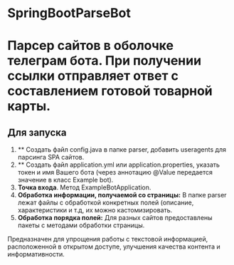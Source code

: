 # SpringBootParseBot
# Парсер сайтов в оболочке телеграм бота. При получении ссылки отправляет ответ с составлением готовой товарной карты.

## Для запуска

1. ** Создать файл config.java в папке parser, добавить useragents для парсинга SPA сайтов.
2. ** Создать файл application.yml или application.properties, указать токен и имя Вашего бота (через аннотацию @Value передается значение в класс Example bot).
3. **Точка входа**. Метод ExampleBotApplication.
4. **Обработка информации, получаемой со страницы:** В папке parser лежат файлы с обработкой конкретных полей (описание, характеристики и т.д, их можно кастомизировать.
5. **Обработка порядка полей:** Для разных сайтов предоставлены пакеты с методами обработки страницы.

Предназначен для упрощения работы с текстовой информацией, расположенной в открытом доступе, улучшения качества контента и информативности.


